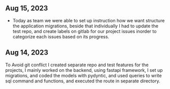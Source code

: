 
## Aug 15, 2023

- Today as team we were able to set up instruction how we want structure the application migrations, beside that  individually I had to update the test repo, and  create labels on gitlab for our  project issues inorder to categorize each issues based on its progress.


## Aug 14, 2023

To Avoid git conflict I created separate repo and test features for the projects, I mainly worked on the backend, using fastapi framework, I set up migrations, and coded the models with pydyntic, and used queries to write sql command and functions, and executed the route in separate directory.
